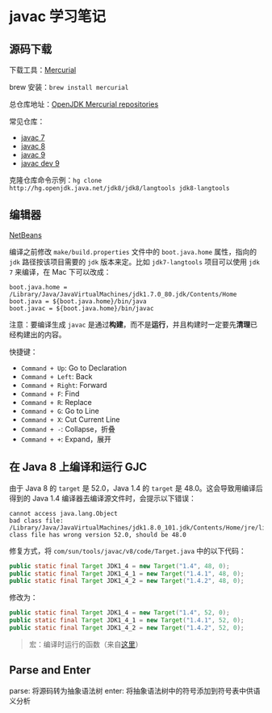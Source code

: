 # javac 学习笔记

## 源码下载

下载工具：[Mercurial](https://www.mercurial-scm.org)

brew 安装：`brew install mercurial`

总仓库地址：[OpenJDK Mercurial repositories](http://hg.openjdk.java.net)

常见仓库：

- [javac 7](http://hg.openjdk.java.net/jdk7/jdk7/langtools)
- [javac 8](http://hg.openjdk.java.net/jdk8/jdk8/langtools)
- [javac 9](http://hg.openjdk.java.net/jdk9/jdk9/langtools)
- [javac dev 9](http://hg.openjdk.java.net/jdk9/dev/langtools)

克隆仓库命令示例：`hg clone http://hg.openjdk.java.net/jdk8/jdk8/langtools jdk8-langtools`

## 编辑器

[NetBeans](http://netbeans.org)

编译之前修改 `make/build.properties` 文件中的 `boot.java.home` 属性，指向的 `jdk` 路径按该项目需要的 `jdk` 版本来定。比如 `jdk7-langtools` 项目可以使用 `jdk 7` 来编译，在 Mac 下可以改成：

```
boot.java.home = /Library/Java/JavaVirtualMachines/jdk1.7.0_80.jdk/Contents/Home
boot.java = ${boot.java.home}/bin/java
boot.javac = ${boot.java.home}/bin/javac
```

注意：要编译生成 `javac` 是通过**构建**，而不是**运行**，并且构建时一定要先**清理**已经构建出的内容。

快捷键：

- `Command + Up`: Go to Declaration
- `Command + Left`: Back
- `Command + Right`: Forward
- `Command + F`: Find
- `Command + R`: Replace
- `Command + G`: Go to Line
- `Command + X`: Cut Current Line
- `Command + -`: Collapse，折叠
- `Command + +`: Expand，展开

## 在 Java 8 上编译和运行 GJC

由于 Java 8 的 `target` 是 52.0，Java 1.4 的 `target` 是 48.0。这会导致用编译后得到的 Java 1.4 编译器去编译源文件时，会提示以下错误：

```
cannot access java.lang.Object
bad class file: /Library/Java/JavaVirtualMachines/jdk1.8.0_101.jdk/Contents/Home/jre/lib/rt.jar(java/lang/Object.class)
class file has wrong version 52.0, should be 48.0
```

修复方式，将 `com/sun/tools/javac/v8/code/Target.java` 中的以下代码：

```java
public static final Target JDK1_4 = new Target("1.4", 48, 0);
public static final Target JDK1_4_1 = new Target("1.4.1", 48, 0);
public static final Target JDK1_4_2 = new Target("1.4.2", 48, 0);
```

修改为：

```java
public static final Target JDK1_4 = new Target("1.4", 52, 0);
public static final Target JDK1_4_1 = new Target("1.4.1", 52, 0);
public static final Target JDK1_4_2 = new Target("1.4.2", 52, 0);
```

> 宏：编译时运行的函数（来自[这里](http://liujiacai.net/blog/2017/02/05/clojure-compiler-analyze/)）

## Parse and Enter

parse: 将源码转为抽象语法树
enter: 将抽象语法树中的符号添加到符号表中供语义分析

